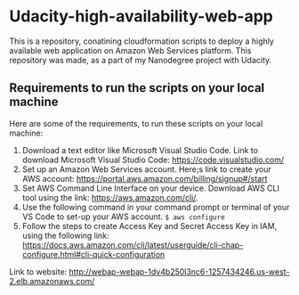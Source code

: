 # Udacity-high-availability-web-app
This is a repository, conatining cloudformation scripts to deploy a highly available web application on Amazon Web Services platform. This repository was made, as a part of my Nanodegree project with Udacity. 

## Requirements to run the scripts on your local machine
Here are some of the requirements, to run these scripts on your local machine:
1. Download a text editor like Microsoft Visual Studio Code. Link to download Microsoft Visual Studio Code: https://code.visualstudio.com/
2. Set up an Amazon Web Services account. Here;s link to create your AWS account: https://portal.aws.amazon.com/billing/signup#/start
3. Set AWS Command Line Interface on your device. Download AWS CLI tool using the link: https://aws.amazon.com/cli/.
4. Use the following command in your command prompt or terminal of your VS Code to set-up your AWS account.
`$ aws configure`
5. Follow the steps to create Access Key and Secret Access Key in IAM, using the following link: https://docs.aws.amazon.com/cli/latest/userguide/cli-chap-configure.html#cli-quick-configuration

Link to website: http://webap-webap-1dv4b250l3nc6-1257434246.us-west-2.elb.amazonaws.com/

